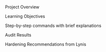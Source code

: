 Project Overview

Learning Objectives

Step-by-step commands with brief explanations

Audit Results

Hardening Recommendations from Lynis
